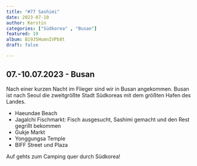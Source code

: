 ```yaml
---
title: "#77 Sashimi"
date: 2023-07-10
author: Kerstin
categories: ["Südkorea" , "Busan"]
featured: 19
album: B19J5HumnIVPb8t
draft: false

---
```


## 07.-10.07.2023 - Busan

Nach einer kurzen Nacht im Flieger sind wir in Busan angekommen. Busan ist nach Seoul die zweitgrößte Stadt Südkoreas mit dem größten Hafen des Landes. 

- Haeundae Beach
- Jagalchi Fischmarkt: Fisch ausgesucht, Sashimi gemacht und den Rest gegrillt bekommen
- Gukje Markt
- Yonggungsa Temple
- BIFF Street und Plaza

Auf gehts zum Camping quer durch Südkorea!